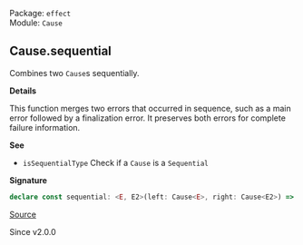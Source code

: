 Package: `effect`<br />
Module: `Cause`<br />

## Cause.sequential

Combines two `Cause`s sequentially.

**Details**

This function merges two errors that occurred in sequence, such as a main
error followed by a finalization error. It preserves both errors for complete
failure information.

**See**

- `isSequentialType` Check if a `Cause` is a `Sequential`

**Signature**

```ts
declare const sequential: <E, E2>(left: Cause<E>, right: Cause<E2>) => Cause<E | E2>
```

[Source](https://github.com/Effect-TS/effect/tree/main/packages/effect/src/Cause.ts#L655)

Since v2.0.0